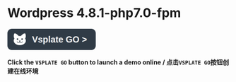 # Wordpress 4.8.1-php7.0-fpm

<a href="https://www.vsplate.com/?docker-compose=https://github.com/vsplate/dcenvs/wordpress/4.8.1-php7.0-fpm"><img alt="VSPLATE GO" src="https://raw.githubusercontent.com/vsplate/images/master/vsgo_btn.png" width="200px"></a>

**Click the `VSPLATE GO` button to launch a demo online / 点击`VSPLATE GO`按钮创建在线环境**